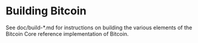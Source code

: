 Building Bitcoin
================

See doc/build-*.md for instructions on building the various
elements of the Bitcoin Core reference implementation of Bitcoin.
 
 
